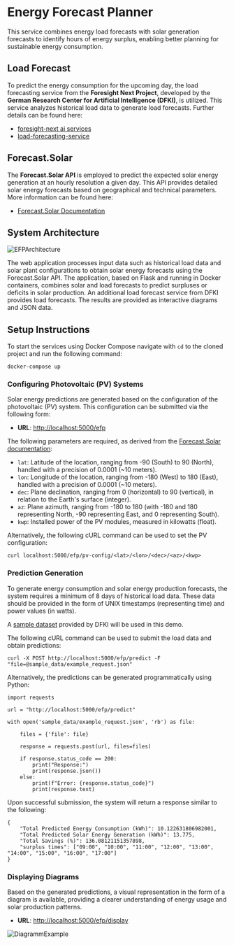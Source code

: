 
# Energy Forecast Planner

This service combines energy load forecasts with solar generation forecasts to identify hours of energy surplus, enabling better planning for sustainable energy consumption.




## Load Forecast
To predict the energy consumption for the upcoming day, the load forecasting service from the **Foresight Next Project**, developed by the **German Research Center for Artificial Intelligence (DFKI)**, is utilized. This service analyzes historical load data to generate load forecasts. Further details can be found here:
- [foresight-next ai services](https://github.com/connected-intelligent-systems/foresight-next-ai-services/tree/main)
- [load-forecasting-service](https://github.com/connected-intelligent-systems/foresight-next-ai-services/blob/main/load-forecasting/README.md)


## Forecast.Solar
The **Forecast.Solar API** is employed to predict the expected solar energy generation at an hourly resolution a given day. This API provides detailed solar energy forecasts based on geographical and technical parameters. More information can be found here:
- [Forecast.Solar Documentation](https://doc.forecast.solar/start)


## System Architecture

![EFPArchitecture](https://github.com/user-attachments/assets/f80b8109-088c-417c-9f42-6d2db1c33870)



The web application processes input data such as historical load data and solar plant configurations to obtain solar energy forecasts using the Forecast.Solar API. The application, based on Flask and running in Docker containers, combines solar and load forecasts to predict surpluses or deficits in solar production. An additional load forecast service from DFKI provides load forecasts. The results are provided as interactive diagrams and JSON data.

## Setup Instructions

To start the services using Docker Compose navigate with `cd` to the cloned project and run the following command:

```
docker-compose up
```

### Configuring Photovoltaic (PV) Systems

Solar energy predictions are generated based on the configuration of the photovoltaic (PV) system. This configuration can be submitted via the following form:

- **URL**: [http://localhost:5000/efp](http://localhost:5000/efp)

The following parameters are required, as derived from the [Forecast.Solar documentation](https://doc.forecast.solar/api:estimate):

- `lat`: Latitude of the location, ranging from -90 (South) to 90 (North), handled with a precision of 0.0001 (~10 meters).
- `lon`: Longitude of the location, ranging from -180 (West) to 180 (East), handled with a precision of 0.0001 (~10 meters).
- `dec`: Plane declination, ranging from 0 (horizontal) to 90 (vertical), in relation to the Earth's surface (integer).
- `az`: Plane azimuth, ranging from -180 to 180 (with -180 and 180 representing North, -90 representing East, and 0 representing South).
- `kwp`: Installed power of the PV modules, measured in kilowatts (float).

Alternatively, the following cURL command can be used to set the PV configuration:
```
curl localhost:5000/efp/pv-config/<lat>/<lon>/<dec>/<az>/<kwp>
```


### Prediction Generation

To generate energy consumption and solar energy production forecasts, the system requires a minimum of 8 days of historical load data. These data should be provided in the form of UNIX timestamps (representing time) and power values (in watts).

A [sample dataset](https://github.com/connected-intelligent-systems/foresight-next-ai-services/tree/main/load-forecasting/sample_data) provided by DFKI will be used in this demo.


The following cURL command can be used to submit the load data and obtain predictions:

```
curl -X POST http://localhost:5000/efp/predict -F "file=@sample_data/example_request.json"
```

Alternatively, the predictions can be generated programmatically using Python:

```
import requests

url = "http://localhost:5000/efp/predict"

with open('sample_data/example_request.json', 'rb') as file:

    files = {'file': file} 

    response = requests.post(url, files=files)

    if response.status_code == 200:
        print("Response:")
        print(response.json())  
    else:
        print(f"Error: {response.status_code}")
        print(response.text)
```

Upon successful submission, the system will return a response similar to the following:
```
{
    "Total Predicted Energy Consumption (kWh)": 10.122631806982001,
    "Total Predicted Solar Energy Generation (kWh)": 13.775,
    "Total Savings (%)": 136.08121151357898,
    "surplus times": ["09:00", "10:00", "11:00", "12:00", "13:00", "14:00", "15:00", "16:00", "17:00"]
}
```

### Displaying Diagrams
Based on the generated predictions, a visual representation in the form of a diagram is available, providing a clearer understanding of energy usage and solar production patterns.

- **URL**: [http://localhost:5000/efp/display](http://localhost:5000/efp/display)


![DiagrammExample](https://github.com/user-attachments/assets/b3100726-ae15-442e-a81d-ee8f6ec28b1a)







